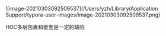 ![image-20210303092509537](/Users/yzh/Library/Application Support/typora-user-images/image-20210303092509537.png)

HOC多层包裹和嵌套是一定的缺陷